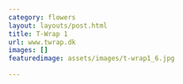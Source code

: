 ```yaml
---
category: flowers
layout: layouts/post.html
title: T-Wrap 1
url: www.twrap.dk
images: []
featuredimage: assets/images/t-wrap1_6.jpg

---
```

